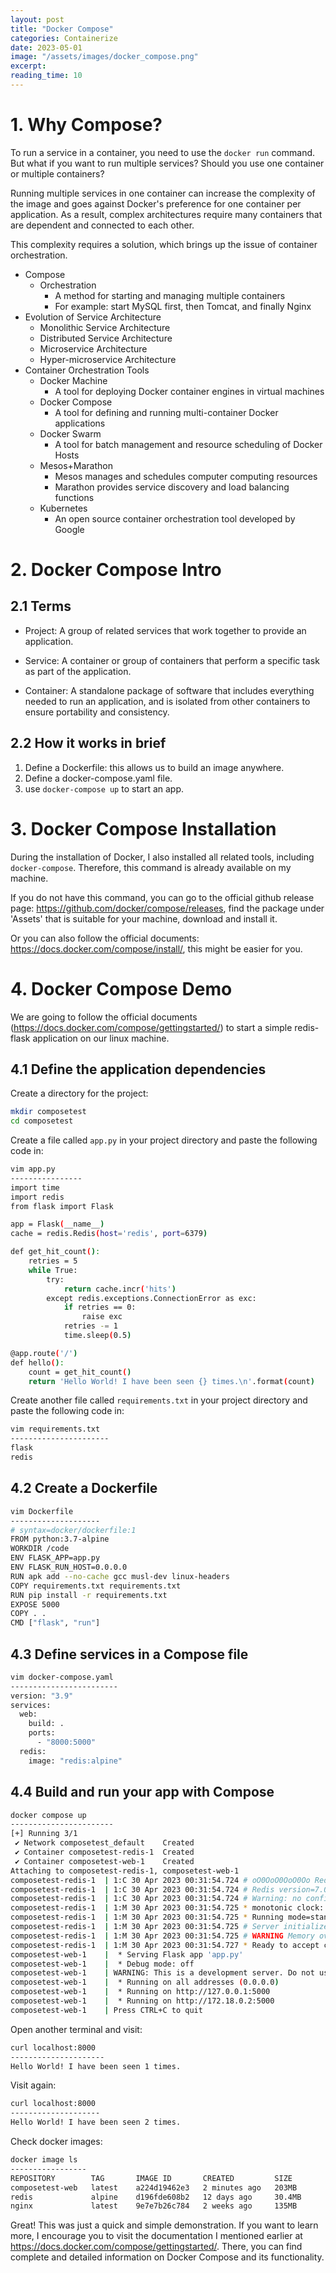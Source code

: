 ```yaml
---
layout: post
title: "Docker Compose"
categories: Containerize
date: 2023-05-01
image: "/assets/images/docker_compose.png"
excerpt:
reading_time: 10
---
```


# 1. Why Compose?

To run a service in a container, you need to use the `docker run` command. But what if you want to run multiple services? Should you use one container or multiple containers?

Running multiple services in one container can increase the complexity of the image and goes against Docker's preference for one container per application. As a result, complex architectures require many containers that are dependent and connected to each other.

This complexity requires a solution, which brings up the issue of container orchestration.

-   Compose
    -   Orchestration
        -   A method for starting and managing multiple containers
        -   For example: start MySQL first, then Tomcat, and finally Nginx
-   Evolution of Service Architecture
    -   Monolithic Service Architecture
    -   Distributed Service Architecture
    -   Microservice Architecture
    -   Hyper-microservice Architecture
-   Container Orchestration Tools
    -   Docker Machine
        -   A tool for deploying Docker container engines in virtual machines
    -   Docker Compose
        -   A tool for defining and running multi-container Docker applications
    -   Docker Swarm
        -   A tool for batch management and resource scheduling of Docker Hosts
    -   Mesos+Marathon
        -   Mesos manages and schedules computer computing resources
        -   Marathon provides service discovery and load balancing functions
    -   Kubernetes
        -   An open source container orchestration tool developed by Google

# 2. Docker Compose Intro

## 2.1 Terms

-   Project: A group of related services that work together to provide an application.

-   Service: A container or group of containers that perform a specific task as part of the application.
-   Container: A standalone package of software that includes everything needed to run an application, and is isolated from other containers to ensure portability and consistency.

## 2.2 How it works in brief

1. Define a Dockerfile: this allows us to build an image anywhere.
2. Define a docker-compose.yaml file.
3. use `docker-compose up` to start an app.

# 3. Docker Compose Installation

During the installation of Docker, I also installed all related tools, including `docker-compose`. Therefore, this command is already available on my machine.

If you do not have this command, you can go to the official github release page: https://github.com/docker/compose/releases, find the package under 'Assets' that is suitable for your machine, download and install it.

Or you can also follow the official documents: https://docs.docker.com/compose/install/, this might be easier for you.

# 4. Docker Compose Demo

We are going to follow the official documents (https://docs.docker.com/compose/gettingstarted/) to start a simple redis-flask application on our linux machine.

## 4.1 Define the application dependencies

Create a directory for the project:

```bash
mkdir composetest
cd composetest
```

Create a file called `app.py` in your project directory and paste the following code in:

```bash
vim app.py
----------------
import time
import redis
from flask import Flask

app = Flask(__name__)
cache = redis.Redis(host='redis', port=6379)

def get_hit_count():
    retries = 5
    while True:
        try:
            return cache.incr('hits')
        except redis.exceptions.ConnectionError as exc:
            if retries == 0:
                raise exc
            retries -= 1
            time.sleep(0.5)

@app.route('/')
def hello():
    count = get_hit_count()
    return 'Hello World! I have been seen {} times.\n'.format(count)
```

Create another file called `requirements.txt` in your project directory and paste the following code in:

```bash
vim requirements.txt
----------------------
flask
redis
```

## 4.2 Create a Dockerfile

```bash
vim Dockerfile
--------------------
# syntax=docker/dockerfile:1
FROM python:3.7-alpine
WORKDIR /code
ENV FLASK_APP=app.py
ENV FLASK_RUN_HOST=0.0.0.0
RUN apk add --no-cache gcc musl-dev linux-headers
COPY requirements.txt requirements.txt
RUN pip install -r requirements.txt
EXPOSE 5000
COPY . .
CMD ["flask", "run"]
```

## 4.3 Define services in a Compose file

```bash
vim docker-compose.yaml
------------------------
version: "3.9"
services:
  web:
    build: .
    ports:
      - "8000:5000"
  redis:
    image: "redis:alpine"
```

## 4.4 Build and run your app with Compose

```bash
docker compose up
-----------------------
[+] Running 3/1
 ✔ Network composetest_default    Created                                                                                                                                  0.1s
 ✔ Container composetest-redis-1  Created                                                                                                                                  0.0s
 ✔ Container composetest-web-1    Created                                                                                                                                  0.0s
Attaching to composetest-redis-1, composetest-web-1
composetest-redis-1  | 1:C 30 Apr 2023 00:31:54.724 # oO0OoO0OoO0Oo Redis is starting oO0OoO0OoO0Oo
composetest-redis-1  | 1:C 30 Apr 2023 00:31:54.724 # Redis version=7.0.11, bits=64, commit=00000000, modified=0, pid=1, just started
composetest-redis-1  | 1:C 30 Apr 2023 00:31:54.724 # Warning: no config file specified, using the default config. In order to specify a config file use redis-server /path/to/redis.conf
composetest-redis-1  | 1:M 30 Apr 2023 00:31:54.725 * monotonic clock: POSIX clock_gettime
composetest-redis-1  | 1:M 30 Apr 2023 00:31:54.725 * Running mode=standalone, port=6379.
composetest-redis-1  | 1:M 30 Apr 2023 00:31:54.725 # Server initialized
composetest-redis-1  | 1:M 30 Apr 2023 00:31:54.725 # WARNING Memory overcommit must be enabled! Without it, a background save or replication may fail under low memory condition. Being disabled, it can can also cause failures without low memory condition, see https://github.com/jemalloc/jemalloc/issues/1328. To fix this issue add 'vm.overcommit_memory = 1' to /etc/sysctl.conf and then reboot or run the command 'sysctl vm.overcommit_memory=1' for this to take effect.
composetest-redis-1  | 1:M 30 Apr 2023 00:31:54.727 * Ready to accept connections
composetest-web-1    |  * Serving Flask app 'app.py'
composetest-web-1    |  * Debug mode: off
composetest-web-1    | WARNING: This is a development server. Do not use it in a production deployment. Use a production WSGI server instead.
composetest-web-1    |  * Running on all addresses (0.0.0.0)
composetest-web-1    |  * Running on http://127.0.0.1:5000
composetest-web-1    |  * Running on http://172.18.0.2:5000
composetest-web-1    | Press CTRL+C to quit
```

Open another terminal and visit:

```bash
curl localhost:8000
---------------------
Hello World! I have been seen 1 times.
```

Visit again:

```bash
curl localhost:8000
--------------------
Hello World! I have been seen 2 times.
```

Check docker images:

```bash
docker image ls
-----------------
REPOSITORY        TAG       IMAGE ID       CREATED         SIZE
composetest-web   latest    a224d19462e3   2 minutes ago   203MB
redis             alpine    d196fde608b2   12 days ago     30.4MB
nginx             latest    9e7e7b26c784   2 weeks ago     135MB
```

Great! This was just a quick and simple demonstration. If you want to learn more, I encourage you to visit the documentation I mentioned earlier at https://docs.docker.com/compose/gettingstarted/. There, you can find complete and detailed information on Docker Compose and its functionality.
